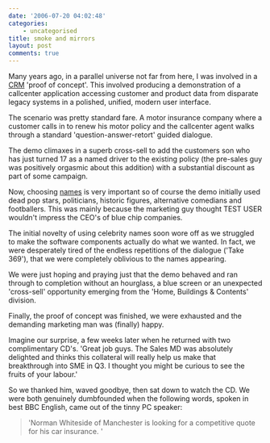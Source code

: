 ```yaml
---
date: '2006-07-20 04:02:48'
categories:
    - uncategorised
title: smoke and mirrors
layout: post
comments: true
---
```

Many years ago, in a parallel universe not far from here, I was involved
in a
[CRM](http://www.nbrightside.com/blog/2006/07/14/30-second-guide-to-crm/)
'proof of concept'. This involved producing a demonstration of a
callcenter application accessing customer and product data from
disparate legacy systems in a polished, unified, modern user interface.

The scenario was pretty standard fare. A motor insurance company where a
customer calls in to renew his motor policy and the callcenter agent
walks through a standard 'question-answer-retort' guided dialogue.

The demo climaxes in a superb cross-sell to add the customers son who
has just turned 17 as a named driver to the existing policy (the
pre-sales guy was positively orgasmic about this addition) with a
substantial discount as part of some campaign.

Now, choosing
[names](http://www.nbrightside.com/blog/2006/07/20/whats-in-a-name/) is
very important so of course the demo initially used dead pop stars,
politicians, historic figures, alternative comedians and footballers.
This was mainly because the marketing guy thought TEST USER wouldn't
impress the CEO's of blue chip companies.

The initial novelty of using celebrity names soon wore off as we
struggled to make the software components actually do what we wanted. In
fact, we were desperately tired of the endless repetitions of the
dialogue ('Take 369'), that we were completely oblivious to the names
appearing.

We were just hoping and praying just that the demo behaved and ran
through to completion without an hourglass, a blue screen or an
unexpected 'cross-sell' opportunity emerging from the 'Home, Buildings &
Contents' division.

Finally, the proof of concept was finished, we were exhausted and the
demanding marketing man was (finally) happy.

Imagine our surprise, a few weeks later when he returned with two
complimentary CD's. 'Great job guys. The Sales MD was absolutely
delighted and thinks this collateral will really help us make that
breakthrough into SME in Q3. I thought you might be curious to see the
fruits of your labour.'

So we thanked him, waved goodbye, then sat down to watch the CD. We were
both genuinely dumbfounded when the following words, spoken in best BBC
English, came out of the tinny PC speaker:

> 'Norman Whiteside of Manchester is looking for a competitive quote for
> his car insurance. '
